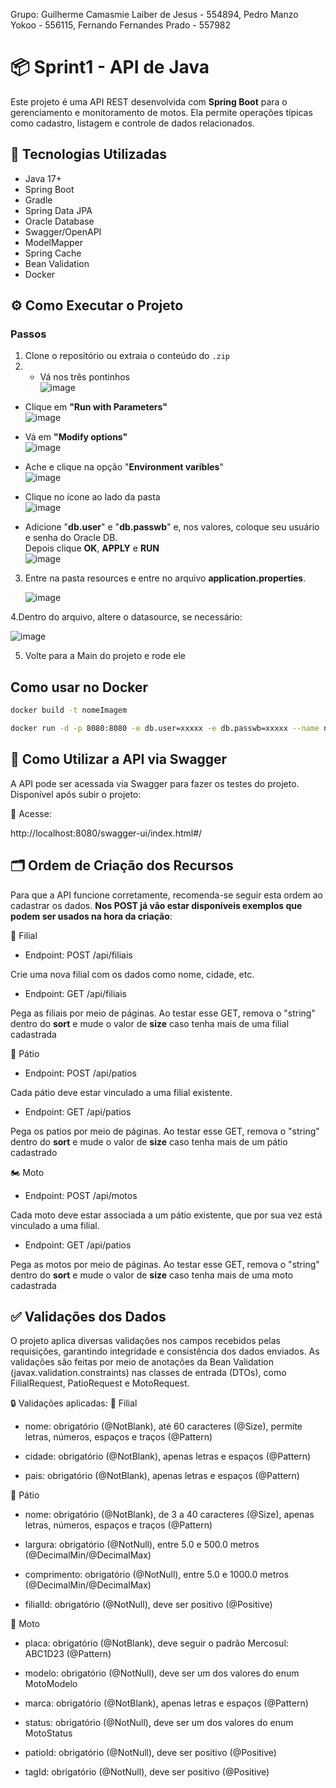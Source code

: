 Grupo: 
Guilherme Camasmie Laiber de Jesus - 554894, 
Pedro Manzo Yokoo - 556115, 
Fernando Fernandes Prado - 557982


# 📦 Sprint1 - API de Java

Este projeto é uma API REST desenvolvida com **Spring Boot** para o gerenciamento e monitoramento de motos. Ela permite operações típicas como cadastro, listagem e controle de dados relacionados.

## 🚀 Tecnologias Utilizadas

- Java 17+
- Spring Boot
- Gradle
- Spring Data JPA
- Oracle Database
- Swagger/OpenAPI
- ModelMapper
- Spring Cache
- Bean Validation
- Docker

## ⚙️ Como Executar o Projeto

### Passos

1. Clone o repositório ou extraia o conteúdo do `.zip`
2. - Vá nos três pontinhos  
![image](https://github.com/user-attachments/assets/5efa2b64-c870-4136-a5b9-f22159c3b2db)

- Clique em **"Run with Parameters"**  
![image](https://github.com/user-attachments/assets/f55d4cf2-9cf6-432a-ac06-77f5b379b813)

- Vá em **"Modify options"**  
![image](https://github.com/user-attachments/assets/4c51e9ba-018e-4fc0-beac-81881b78a8ed)

- Ache e clique na opção "**Environment varibles**"  
![image](https://github.com/user-attachments/assets/bc1d0969-7712-4532-83a0-e6778dbecdc7)

- Clique no ícone ao lado da pasta  
![image](https://github.com/user-attachments/assets/82c657b8-5f39-4746-ae3f-8a11675052d9)

- Adicione "**db.user**" e "**db.passwb**" e, nos valores, coloque seu usuário e senha do Oracle DB.  
Depois clique **OK**, **APPLY** e **RUN**  
![image](https://github.com/user-attachments/assets/46029a42-c5be-40bc-a9d2-3e298b822e04)

3. Entre na pasta resources e entre no arquivo **application.properties**.
   
   ![image](https://github.com/user-attachments/assets/5b43a0e1-5cd5-42d2-acf3-8fe6d5d202b6)

4.Dentro do arquivo, altere o datasource, se necessário:

![image](https://github.com/user-attachments/assets/e2134110-0527-4bfb-a51a-964daa91b6a7)

5. Volte para a Main do projeto e rode ele

## Como usar no Docker
```bash
docker build -t nomeImagem
```

```bash
docker run -d -p 8080:8080 -e db.user=xxxxx -e db.passwb=xxxxx --name nomeImagem nomeContainer
```

## 🧭 Como Utilizar a API via Swagger
A API pode ser acessada via Swagger para fazer os testes do projeto. Disponível após subir o projeto:

🔗 Acesse:

http://localhost:8080/swagger-ui/index.html#/

## 🗂️ Ordem de Criação dos Recursos
Para que a API funcione corretamente, recomenda-se seguir esta ordem ao cadastrar os dados. 
**Nos POST já vão estar disponíveis exemplos que podem ser usados na hora da criação**:

📍 Filial

- Endpoint: POST /api/filiais

Crie uma nova filial com os dados como nome, cidade, etc.

- Endpoint: GET /api/filiais

Pega as filiais por meio de páginas. Ao testar esse GET, remova o "string" dentro do **sort** e mude o valor de **size** caso tenha mais de uma filial cadastrada

🚧 Pátio

- Endpoint: POST /api/patios

Cada pátio deve estar vinculado a uma filial existente.

- Endpoint: GET /api/patios

Pega os patios por meio de páginas. Ao testar esse GET, remova o "string" dentro do **sort** e mude o valor de **size** caso tenha mais de um pátio cadastrado


🏍️ Moto

- Endpoint: POST /api/motos

Cada moto deve estar associada a um pátio existente, que por sua vez está vinculado a uma filial.

- Endpoint: GET /api/patios

Pega as motos por meio de páginas. Ao testar esse GET, remova o "string" dentro do **sort** e mude o valor de **size** caso tenha mais de uma moto cadastrada


## ✅ Validações dos Dados
O projeto aplica diversas validações nos campos recebidos pelas requisições, garantindo integridade e consistência dos dados enviados. As validações são feitas por meio de anotações da Bean Validation (javax.validation.constraints) nas classes de entrada (DTOs), como FilialRequest, PatioRequest e MotoRequest.

🔒 Validações aplicadas:
📌 Filial
- nome: obrigatório (@NotBlank), até 60 caracteres (@Size), permite letras, números, espaços e traços (@Pattern)

- cidade: obrigatório (@NotBlank), apenas letras e espaços (@Pattern)

- pais: obrigatório (@NotBlank), apenas letras e espaços (@Pattern)

📌 Pátio
- nome: obrigatório (@NotBlank), de 3 a 40 caracteres (@Size), apenas letras, números, espaços e traços (@Pattern)

- largura: obrigatório (@NotNull), entre 5.0 e 500.0 metros (@DecimalMin/@DecimalMax)

- comprimento: obrigatório (@NotNull), entre 5.0 e 1000.0 metros (@DecimalMin/@DecimalMax)

- filialId: obrigatório (@NotNull), deve ser positivo (@Positive)

📌 Moto
- placa: obrigatório (@NotBlank), deve seguir o padrão Mercosul: ABC1D23 (@Pattern)

- modelo: obrigatório (@NotNull), deve ser um dos valores do enum MotoModelo

- marca: obrigatório (@NotBlank), apenas letras e espaços (@Pattern)

- status: obrigatório (@NotNull), deve ser um dos valores do enum MotoStatus

- patioId: obrigatório (@NotNull), deve ser positivo (@Positive)

- tagId: obrigatório (@NotNull), deve ser positivo (@Positive)











